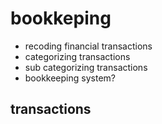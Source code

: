 # bookkeping
- recoding financial transactions
- categorizing transactions
- sub categorizing transactions
- bookkeeping system?

## transactions
